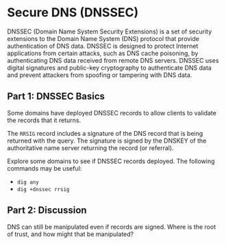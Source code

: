 # Secure DNS (DNSSEC)

DNSSEC (Domain Name System Security Extensions) is a set of security
extensions to the Domain Name System (DNS) protocol that provide
authentication of DNS data. DNSSEC is designed to protect Internet
applications from certain attacks, such as DNS cache poisoning, by
authenticating DNS data received from remote DNS servers. DNSSEC uses digital
signatures and public-key cryptography to authenticate DNS data and prevent
attackers from spoofing or tampering with DNS data.

## Part 1: DNSSEC Basics

Some domains have deployed DNSSEC records to allow clients to validate the
records that it returns.

The `RRSIG` record includes a signature of the DNS record that is being
returned with the query.  The signature is signed by the DNSKEY of the
authoritative name server returning the record (or referral).

Explore some domains to see if DNSSEC records deployed. The following commands
may be useful:
- `dig any`
- `dig +dnssec rrsig`

## Part 2: Discussion

DNS can still be manipulated even if records are signed. Where is the root of
trust, and how might that be manipulated?
